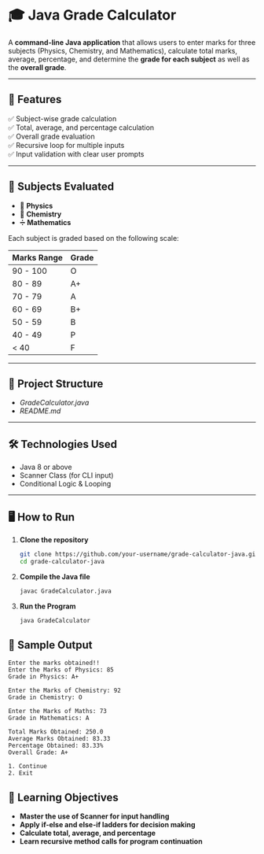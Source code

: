 # 🎓 Java Grade Calculator

A **command-line Java application** that allows users to enter marks for three subjects (Physics, Chemistry, and Mathematics), calculate total marks, average, percentage, and determine the **grade for each subject** as well as the **overall grade**.

---

## 🚀 Features

✅ Subject-wise grade calculation  
✅ Total, average, and percentage calculation  
✅ Overall grade evaluation  
✅ Recursive loop for multiple inputs  
✅ Input validation with clear user prompts  

---

## 🧪 Subjects Evaluated

- 📘 **Physics**
- 🧪 **Chemistry**
- ➗ **Mathematics**

Each subject is graded based on the following scale:

| Marks Range | Grade |
|-------------|--------|
| 90 - 100    | O      |
| 80 - 89     | A+     |
| 70 - 79     | A      |
| 60 - 69     | B+     |
| 50 - 59     | B      |
| 40 - 49     | P      |
| < 40        | F      |

---

## 📂 Project Structure
- *GradeCalculator.java* 
- *README.md*


---

## 🛠️ Technologies Used

- Java 8 or above
- Scanner Class (for CLI input)
- Conditional Logic & Looping

---

## 🖥️ How to Run

1. **Clone the repository**
   ```bash
   git clone https://github.com/your-username/grade-calculator-java.git
   cd grade-calculator-java
   
2. **Compile the Java file**
   ```bash
   javac GradeCalculator.java
3. **Run the Program**
   ```bash
   java GradeCalculator
## 🎯 Sample Output
``` text
Enter the marks obtained!!
Enter the Marks of Physics: 85
Grade in Physics: A+

Enter the Marks of Chemistry: 92
Grade in Chemistry: O

Enter the Marks of Maths: 73
Grade in Mathematics: A

Total Marks Obtained: 250.0
Average Marks Obtained: 83.33
Percentage Obtained: 83.33%
Overall Grade: A+

1. Continue
2. Exit
```
## 🧠 Learning Objectives
- **Master the use of Scanner for input handling**
- **Apply if-else and else-if ladders for decision making**
- **Calculate total, average, and percentage**
- **Learn recursive method calls for program continuation**





